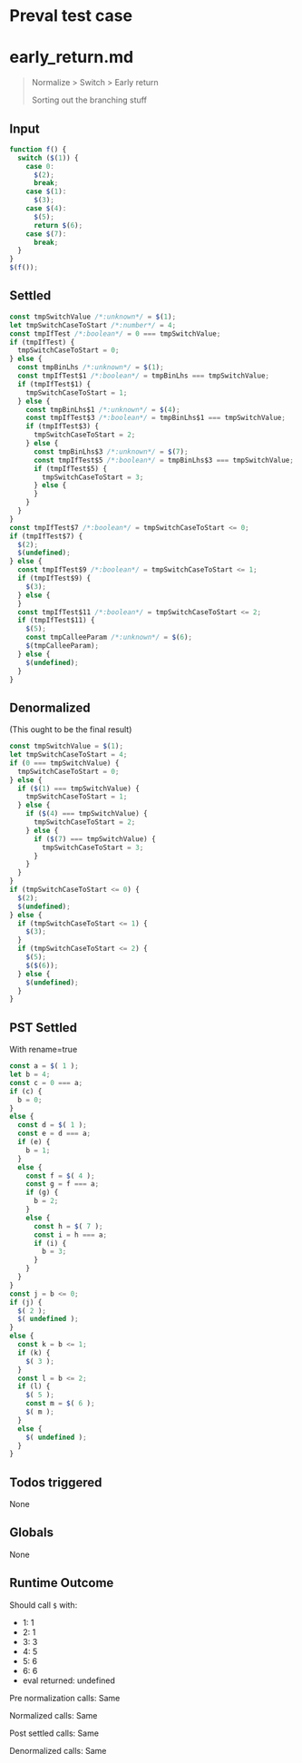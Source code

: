 # Preval test case

# early_return.md

> Normalize > Switch > Early return
>
> Sorting out the branching stuff

## Input

`````js filename=intro
function f() {
  switch ($(1)) {
    case 0:
      $(2);
      break;
    case $(1):
      $(3);
    case $(4):
      $(5);
      return $(6);
    case $(7):
      break;
  }
}
$(f());
`````


## Settled


`````js filename=intro
const tmpSwitchValue /*:unknown*/ = $(1);
let tmpSwitchCaseToStart /*:number*/ = 4;
const tmpIfTest /*:boolean*/ = 0 === tmpSwitchValue;
if (tmpIfTest) {
  tmpSwitchCaseToStart = 0;
} else {
  const tmpBinLhs /*:unknown*/ = $(1);
  const tmpIfTest$1 /*:boolean*/ = tmpBinLhs === tmpSwitchValue;
  if (tmpIfTest$1) {
    tmpSwitchCaseToStart = 1;
  } else {
    const tmpBinLhs$1 /*:unknown*/ = $(4);
    const tmpIfTest$3 /*:boolean*/ = tmpBinLhs$1 === tmpSwitchValue;
    if (tmpIfTest$3) {
      tmpSwitchCaseToStart = 2;
    } else {
      const tmpBinLhs$3 /*:unknown*/ = $(7);
      const tmpIfTest$5 /*:boolean*/ = tmpBinLhs$3 === tmpSwitchValue;
      if (tmpIfTest$5) {
        tmpSwitchCaseToStart = 3;
      } else {
      }
    }
  }
}
const tmpIfTest$7 /*:boolean*/ = tmpSwitchCaseToStart <= 0;
if (tmpIfTest$7) {
  $(2);
  $(undefined);
} else {
  const tmpIfTest$9 /*:boolean*/ = tmpSwitchCaseToStart <= 1;
  if (tmpIfTest$9) {
    $(3);
  } else {
  }
  const tmpIfTest$11 /*:boolean*/ = tmpSwitchCaseToStart <= 2;
  if (tmpIfTest$11) {
    $(5);
    const tmpCalleeParam /*:unknown*/ = $(6);
    $(tmpCalleeParam);
  } else {
    $(undefined);
  }
}
`````


## Denormalized
(This ought to be the final result)

`````js filename=intro
const tmpSwitchValue = $(1);
let tmpSwitchCaseToStart = 4;
if (0 === tmpSwitchValue) {
  tmpSwitchCaseToStart = 0;
} else {
  if ($(1) === tmpSwitchValue) {
    tmpSwitchCaseToStart = 1;
  } else {
    if ($(4) === tmpSwitchValue) {
      tmpSwitchCaseToStart = 2;
    } else {
      if ($(7) === tmpSwitchValue) {
        tmpSwitchCaseToStart = 3;
      }
    }
  }
}
if (tmpSwitchCaseToStart <= 0) {
  $(2);
  $(undefined);
} else {
  if (tmpSwitchCaseToStart <= 1) {
    $(3);
  }
  if (tmpSwitchCaseToStart <= 2) {
    $(5);
    $($(6));
  } else {
    $(undefined);
  }
}
`````


## PST Settled
With rename=true

`````js filename=intro
const a = $( 1 );
let b = 4;
const c = 0 === a;
if (c) {
  b = 0;
}
else {
  const d = $( 1 );
  const e = d === a;
  if (e) {
    b = 1;
  }
  else {
    const f = $( 4 );
    const g = f === a;
    if (g) {
      b = 2;
    }
    else {
      const h = $( 7 );
      const i = h === a;
      if (i) {
        b = 3;
      }
    }
  }
}
const j = b <= 0;
if (j) {
  $( 2 );
  $( undefined );
}
else {
  const k = b <= 1;
  if (k) {
    $( 3 );
  }
  const l = b <= 2;
  if (l) {
    $( 5 );
    const m = $( 6 );
    $( m );
  }
  else {
    $( undefined );
  }
}
`````


## Todos triggered


None


## Globals


None


## Runtime Outcome


Should call `$` with:
 - 1: 1
 - 2: 1
 - 3: 3
 - 4: 5
 - 5: 6
 - 6: 6
 - eval returned: undefined

Pre normalization calls: Same

Normalized calls: Same

Post settled calls: Same

Denormalized calls: Same
